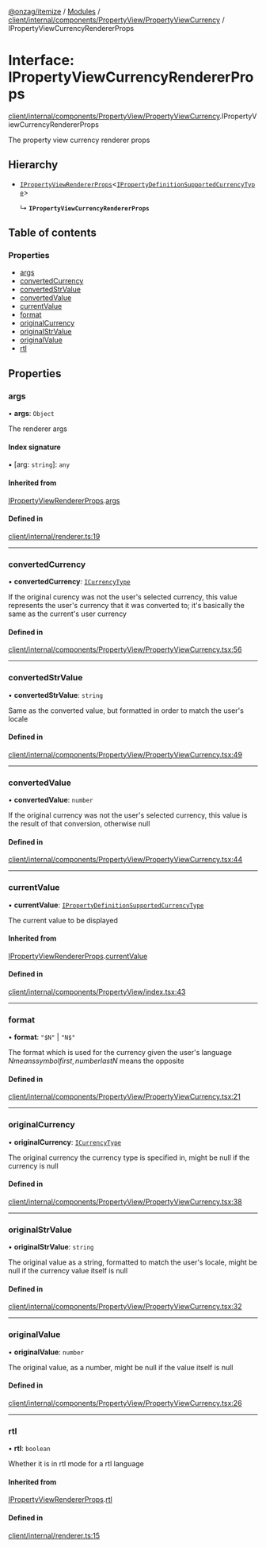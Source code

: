 [@onzag/itemize](../README.md) / [Modules](../modules.md) / [client/internal/components/PropertyView/PropertyViewCurrency](../modules/client_internal_components_PropertyView_PropertyViewCurrency.md) / IPropertyViewCurrencyRendererProps

# Interface: IPropertyViewCurrencyRendererProps

[client/internal/components/PropertyView/PropertyViewCurrency](../modules/client_internal_components_PropertyView_PropertyViewCurrency.md).IPropertyViewCurrencyRendererProps

The property view currency renderer props

## Hierarchy

- [`IPropertyViewRendererProps`](client_internal_components_PropertyView.IPropertyViewRendererProps.md)<[`IPropertyDefinitionSupportedCurrencyType`](base_Root_Module_ItemDefinition_PropertyDefinition_types_currency.IPropertyDefinitionSupportedCurrencyType.md)\>

  ↳ **`IPropertyViewCurrencyRendererProps`**

## Table of contents

### Properties

- [args](client_internal_components_PropertyView_PropertyViewCurrency.IPropertyViewCurrencyRendererProps.md#args)
- [convertedCurrency](client_internal_components_PropertyView_PropertyViewCurrency.IPropertyViewCurrencyRendererProps.md#convertedcurrency)
- [convertedStrValue](client_internal_components_PropertyView_PropertyViewCurrency.IPropertyViewCurrencyRendererProps.md#convertedstrvalue)
- [convertedValue](client_internal_components_PropertyView_PropertyViewCurrency.IPropertyViewCurrencyRendererProps.md#convertedvalue)
- [currentValue](client_internal_components_PropertyView_PropertyViewCurrency.IPropertyViewCurrencyRendererProps.md#currentvalue)
- [format](client_internal_components_PropertyView_PropertyViewCurrency.IPropertyViewCurrencyRendererProps.md#format)
- [originalCurrency](client_internal_components_PropertyView_PropertyViewCurrency.IPropertyViewCurrencyRendererProps.md#originalcurrency)
- [originalStrValue](client_internal_components_PropertyView_PropertyViewCurrency.IPropertyViewCurrencyRendererProps.md#originalstrvalue)
- [originalValue](client_internal_components_PropertyView_PropertyViewCurrency.IPropertyViewCurrencyRendererProps.md#originalvalue)
- [rtl](client_internal_components_PropertyView_PropertyViewCurrency.IPropertyViewCurrencyRendererProps.md#rtl)

## Properties

### args

• **args**: `Object`

The renderer args

#### Index signature

▪ [arg: `string`]: `any`

#### Inherited from

[IPropertyViewRendererProps](client_internal_components_PropertyView.IPropertyViewRendererProps.md).[args](client_internal_components_PropertyView.IPropertyViewRendererProps.md#args)

#### Defined in

[client/internal/renderer.ts:19](https://github.com/onzag/itemize/blob/f2f29986/client/internal/renderer.ts#L19)

___

### convertedCurrency

• **convertedCurrency**: [`ICurrencyType`](imported_resources.ICurrencyType.md)

If the original curency was not the user's selected
currency, this value represents the user's currency
that it was converted to; it's basically the same as
the current's user currency

#### Defined in

[client/internal/components/PropertyView/PropertyViewCurrency.tsx:56](https://github.com/onzag/itemize/blob/f2f29986/client/internal/components/PropertyView/PropertyViewCurrency.tsx#L56)

___

### convertedStrValue

• **convertedStrValue**: `string`

Same as the converted value, but formatted in order
to match the user's locale

#### Defined in

[client/internal/components/PropertyView/PropertyViewCurrency.tsx:49](https://github.com/onzag/itemize/blob/f2f29986/client/internal/components/PropertyView/PropertyViewCurrency.tsx#L49)

___

### convertedValue

• **convertedValue**: `number`

If the original currency was not the user's selected
currency, this value is the result of that conversion,
otherwise null

#### Defined in

[client/internal/components/PropertyView/PropertyViewCurrency.tsx:44](https://github.com/onzag/itemize/blob/f2f29986/client/internal/components/PropertyView/PropertyViewCurrency.tsx#L44)

___

### currentValue

• **currentValue**: [`IPropertyDefinitionSupportedCurrencyType`](base_Root_Module_ItemDefinition_PropertyDefinition_types_currency.IPropertyDefinitionSupportedCurrencyType.md)

The current value to be displayed

#### Inherited from

[IPropertyViewRendererProps](client_internal_components_PropertyView.IPropertyViewRendererProps.md).[currentValue](client_internal_components_PropertyView.IPropertyViewRendererProps.md#currentvalue)

#### Defined in

[client/internal/components/PropertyView/index.tsx:43](https://github.com/onzag/itemize/blob/f2f29986/client/internal/components/PropertyView/index.tsx#L43)

___

### format

• **format**: ``"$N"`` \| ``"N$"``

The format which is used for the currency given the user's language
$N means symbol first, number last N$ means the opposite

#### Defined in

[client/internal/components/PropertyView/PropertyViewCurrency.tsx:21](https://github.com/onzag/itemize/blob/f2f29986/client/internal/components/PropertyView/PropertyViewCurrency.tsx#L21)

___

### originalCurrency

• **originalCurrency**: [`ICurrencyType`](imported_resources.ICurrencyType.md)

The original currency the currency type is
specified in, might be null if the currency
is null

#### Defined in

[client/internal/components/PropertyView/PropertyViewCurrency.tsx:38](https://github.com/onzag/itemize/blob/f2f29986/client/internal/components/PropertyView/PropertyViewCurrency.tsx#L38)

___

### originalStrValue

• **originalStrValue**: `string`

The original value as a string, formatted
to match the user's locale, might be null
if the currency value itself is null

#### Defined in

[client/internal/components/PropertyView/PropertyViewCurrency.tsx:32](https://github.com/onzag/itemize/blob/f2f29986/client/internal/components/PropertyView/PropertyViewCurrency.tsx#L32)

___

### originalValue

• **originalValue**: `number`

The original value, as a number, might be null
if the value itself is null

#### Defined in

[client/internal/components/PropertyView/PropertyViewCurrency.tsx:26](https://github.com/onzag/itemize/blob/f2f29986/client/internal/components/PropertyView/PropertyViewCurrency.tsx#L26)

___

### rtl

• **rtl**: `boolean`

Whether it is in rtl mode for a rtl language

#### Inherited from

[IPropertyViewRendererProps](client_internal_components_PropertyView.IPropertyViewRendererProps.md).[rtl](client_internal_components_PropertyView.IPropertyViewRendererProps.md#rtl)

#### Defined in

[client/internal/renderer.ts:15](https://github.com/onzag/itemize/blob/f2f29986/client/internal/renderer.ts#L15)
